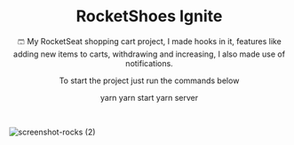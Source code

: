 
<h1 align="center">RocketShoes Ignite</h1>

<p align="center">🩳 My RocketSeat shopping cart project, I made hooks in it, features like adding new items to carts, withdrawing and increasing, I also made use of notifications.</p>

<p align="center">To start the project just run the commands below</p>

<p display="flex" align="center">
  yarn 
  yarn start
  yarn server
</p>

<br/>

![screenshot-rocks (2)](https://user-images.githubusercontent.com/68617133/160614803-04556f49-e7c0-4a39-b443-b944f852e81d.png)


